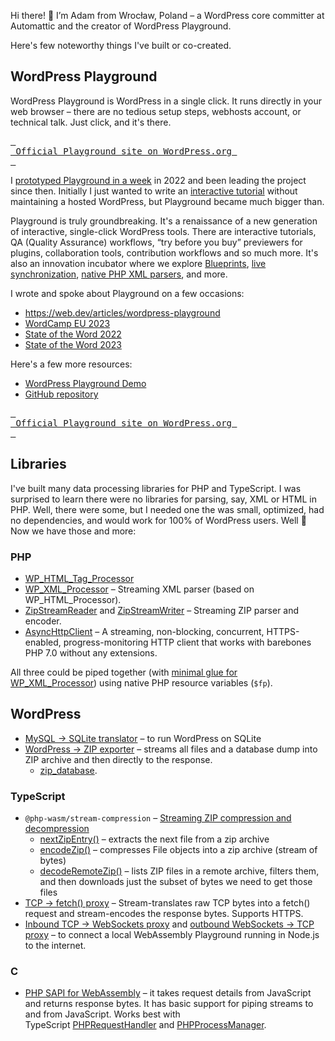 Hi there! 👋 I’m Adam from Wrocław, Poland – a WordPress core committer at Automattic and the creator of WordPress Playground.

Here's few noteworthy things I've built or co-created.

## WordPress Playground

WordPress Playground is WordPress in a single click. It runs directly in your web browser – there are no tedious setup steps, webhosts account, or technical talk. Just click, and it's there.

[<kbd> <br> Official Playground site on WordPress.org <br> </kbd>](https://wordpress.org/playground)

I [prototyped Playground in a week](https://adamadam.blog/2023/07/01/wordpress-playground-was-prototyped-in-a-week/) in 2022 and been leading the project since then. Initially I just wanted to write an [interactive tutorial](https://adamadam.blog/2023/02/16/how-to-modify-html-in-a-php-wordpress-plugin-using-the-new-tag-processor-api/) without maintaining a hosted WordPress, but Playground became much bigger than.

Playground is truly groundbreaking. It's a renaissance of a new generation of interactive, single-click WordPress tools. There are interactive tutorials, QA (Quality Assurance) workflows, “try before you buy” previewers for plugins, collaboration tools, contribution workflows and so much more. It's also an innovation incubator where we explore [Blueprints](https://github.com/WordPress/blueprints), [live synchronization](https://playground.wordpress.net/demos/sync.html), [native PHP XML parsers](https://github.com/WordPress/wordpress-develop/pull/6713), and more.

I wrote and spoke about Playground on a few occasions:

* https://web.dev/articles/wordpress-playground
* [WordCamp EU 2023](https://youtu.be/7Nmz3IjtPh0?si=f0lOhl8q1au-uyVP&t=371)
* [State of the Word 2022](https://youtu.be/VeigCZuxnfY?si=HuWxAykpddXzzO7l&t=2916)
* [State of the Word 2023](https://youtu.be/c7M4mBVgP3Y?si=inAaywBlrFyh1w1b&t=736)

Here's a few more resources:

* [WordPress Playground Demo](https://playground.wordpress.net/)
* [GitHub repository](https://github.com/WordPress/wordpress-playground/)

[<kbd> <br> Official Playground site on WordPress.org <br> </kbd>](https://wordpress.org/playground)

## Libraries

I've built many data processing libraries for PHP and TypeScript. I was surprised to learn there were no libraries for parsing, say, XML or HTML in PHP. Well, there were some, but I needed one the was small, optimized, had no dependencies, and would work for 100% of WordPress users. Well 🤷 Now we have those and more:

### PHP

- [WP_HTML_Tag_Processor](https://developer.wordpress.org/reference/classes/wp_html_tag_processor/)
- [WP_XML_Processor](https://github.com/WordPress/wordpress-develop/pull/6713) – Streaming XML parser (based on WP_HTML_Processor).
- [ZipStreamReader](https://github.com/WordPress/blueprints-library/blob/87afea1f9a244062a14aeff3949aae054bf74b70/src/WordPress/Zip/ZipStreamReader.php) and [ZipStreamWriter](https://href.li/?https://github.com/WordPress/blueprints-library/pull/103) – Streaming ZIP parser and encoder.
- [AsyncHttpClient](https://github.com/WordPress/blueprints-library/blob/trunk/src/WordPress/AsyncHttp/Client.php) – A streaming, non-blocking, concurrent, HTTPS-enabled, progress-monitoring HTTP client that works with barebones PHP 7.0 without any extensions.

All three could be piped together (with [minimal glue for WP_XML_Processor](https://href.li/?https://github.com/adamziel/wordpress-develop/pull/43)) using native PHP resource variables (`$fp`).

## WordPress

* [MySQL -> SQLite translator](https://github.com/WordPress/sqlite-database-integration) – to run WordPress on SQLite
* [WordPress -> ZIP exporter](https://github.com/WordPress/playground-tools/blob/974cb39df65089002a1bbf6f5eacd99a66d81801/packages/playground/src/playground-zip.php#L49) – streams all files and a database dump into ZIP archive and then directly to the response.
    * [zip_database](https://github.com/WordPress/playground-tools/blob/974cb39df65089002a1bbf6f5eacd99a66d81801/packages/playground/src/playground-db.php#L33).

### TypeScript

- `@php-wasm/stream-compression` – [Streaming ZIP compression and decompression](https://href.li/?https://github.com/WordPress/wordpress-playground/pull/880)
    - [nextZipEntry()](https://github.com/WordPress/wordpress-playground/blob/726fc68309b0dcffc40402d7e0e7e68ed5fee01a/packages/playground/stream-compression/src/zip/parse-stream.ts#L88-L94) – extracts the next file from a zip archive
    - [encodeZip()](https://github.com/WordPress/wordpress-playground/blob/726fc68309b0dcffc40402d7e0e7e68ed5fee01a/packages/playground/stream-compression/src/zip/compress.ts#L34) – compresses File objects into a zip archive (stream of bytes)
    - [decodeRemoteZip()](https://github.com/WordPress/wordpress-playground/blob/726fc68309b0dcffc40402d7e0e7e68ed5fee01a/packages/playground/stream-compression/src/zip/parse-remote.ts#L86-L92) – lists ZIP files in a remote archive, filters them, and then downloads just the subset of bytes we need to get those files
- [TCP -> fetch() proxy](https://github.com/WordPress/wordpress-playground/pull/1093) – Stream-translates raw TCP bytes into a fetch() request and stream-encodes the response bytes. Supports HTTPS.
- [Inbound TCP -> WebSockets proxy](https://github.com/WordPress/wordpress-playground/blob/trunk/packages/php-wasm/node/src/lib/networking/inbound-tcp-to-ws-proxy.ts) and [outbound WebSockets -> TCP proxy](https://github.com/WordPress/wordpress-playground/blob/trunk/packages/php-wasm/node/src/lib/networking/outbound-ws-to-tcp-proxy.ts) – to connect a local WebAssembly Playground running in Node.js to the internet.

### C

- [PHP SAPI for WebAssembly](https://github.com/WordPress/wordpress-playground/blob/trunk/packages/php-wasm/compile/php/php_wasm.c) – it takes request details from JavaScript and returns response bytes. It has basic support for piping streams to and from JavaScript. Works best with TypeScript [PHPRequestHandler](https://github.com/WordPress/wordpress-playground/blob/7d1653cc13cee59984572869071b1c5b64d318b4/packages/php-wasm/universal/src/lib/php-process-manager.ts) and [PHPProcessManager](https://github.com/WordPress/wordpress-playground/blob/7d1653cc13cee59984572869071b1c5b64d318b4/packages/php-wasm/universal/src/lib/php-process-manager.ts).

